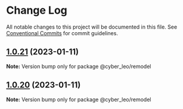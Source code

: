 # Change Log

All notable changes to this project will be documented in this file.
See [Conventional Commits](https://conventionalcommits.org) for commit guidelines.

## [1.0.21](https://www.npmjs.com/compare/@cyber_leo/remodel@1.0.20...@cyber_leo/remodel@1.0.21) (2023-01-11)

**Note:** Version bump only for package @cyber_leo/remodel





## [1.0.20](https://www.npmjs.com/compare/@cyber_leo/remodel@1.0.19...@cyber_leo/remodel@1.0.20) (2023-01-11)

**Note:** Version bump only for package @cyber_leo/remodel
